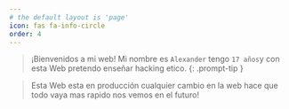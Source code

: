 ```yaml
---
# the default layout is 'page'
icon: fas fa-info-circle
order: 4
---
```


> ¡Bienvenidos a mi web! Mi nombre es `Alexander` tengo `17 años`y con esta Web pretendo enseñar hacking etico.
{: .prompt-tip }

> Esta Web esta en producción cualquier cambio en la web hace que todo vaya mas rapido nos vemos en el futuro!


